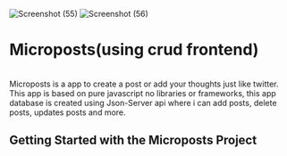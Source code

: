![Screenshot (55)](https://user-images.githubusercontent.com/49793696/133197846-44b87733-5d86-4496-b0c7-3ce440a435c4.png)
![Screenshot (56)](https://user-images.githubusercontent.com/49793696/133197275-1ace03e3-1393-4f26-9150-7af4b4314dad.png)
# Microposts(using crud frontend)

<br>
Microposts is a app to create a post or add your thoughts just like twitter. This app is based on pure javascript no libraries or frameworks, this app database is created using Json-Server api where i can add posts, delete posts, updates posts and more.

## Getting Started with the Microposts Project

